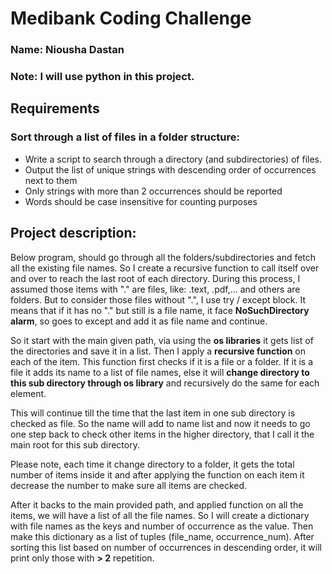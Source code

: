 # Medibank Coding Challenge
### Name: Niousha Dastan

### Note: I will use python in this project.



## Requirements
 ### Sort through a list of files in a folder structure:
 - Write a script to search through a directory (and subdirectories) of files.
 - Output the list of unique strings with descending order of occurrences next to them
 - Only strings with more than 2 occurrences should be reported
 - Words should be case insensitive for counting purposes
 

## Project description:

Below program, should go through all the folders/subdirectories and fetch all the existing file names. So I create a recursive function to call itself over and over to reach the last root of each directory. During this process, I assumed those items with "." are files, like: .text, .pdf,... and others are folders. But to consider those files without ".", I use try / except block. It means that if it has no "." but still is a file name, it face **NoSuchDirectory alarm**, so goes to except and add it as file name and continue.
 
So it start with the main given path, via using the **os libraries** it gets list of the directories and save it in a list. Then I apply a **recursive function** on each of the item. This function first checks if it is a file or a folder. If it is a file it adds its name to a list of file names, else it will **change directory to this sub directory through os library** and recursively do the same for each element. 

This will continue till the time that the last item in one sub directory is checked as file. So the name will add to name list and now it needs to go one step back to check other items in the higher directory, that I call it the main root for this sub directory.
 
Please note, each time it change directory to a folder, it gets the total number of items inside it and after applying the function on each item it decrease the number to make sure all items are checked.

After it backs to the main provided path, and applied function on all the items, we will have a list of all the file names. So I will create a dictionary with file names as the keys and number of occurrence as the value. Then make this dictionary as a list of tuples (file_name, occurrence_num). After sorting this list based on number of occurrences in descending order, it will print only those with **> 2** repetition.